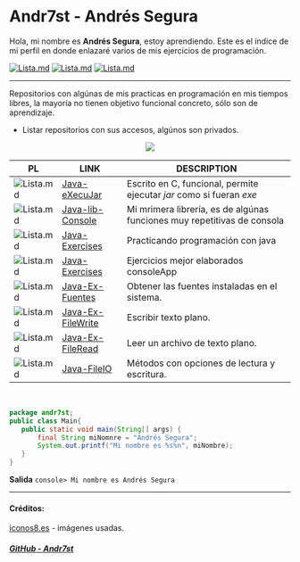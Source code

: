 # Andr7st - Andrés Segura

Hola, mi nombre es **Andrés Segura**, estoy aprendiendo. Este es el índice de mi perfil en donde enlazaré varios de mis ejercicios de programación. 

<!--
* Docs: [índice](https://Andr7st.github.io/index/) -->

 [![Lista.md](https://raw.github.com/Andr7st/index/master/img/Logo_java_x64.png)](https://github.com/Andr7st/Java-Exercises) <!-- Ejercicios Java -->
 [![Lista.md](https://raw.github.com/Andr7st/index/master/img/Logo_python_x64.png)](https://github.com/Andr7st/index/blob/master/src/Lista_Python.md/)
 [![Lista.md](https://raw.github.com/Andr7st/index/master/img/Logo_console_x64.png)](https://github.com/Andr7st/index/blob/master/src/Lista_Scripts.md/)
 
 ---
 
 Repositorios con algúnas de mis practicas en programación en mis tiempos libres, la mayoría no tienen objetivo funcional concreto, sólo son de aprendizaje.

* Listar repositorios con sus accesos, algúnos son privados.

<div align="center">
<img src="![Lista.md](https://raw.github.com/Andr7st/index/master/img/Logo_java_x64.png)" />
</div>

| PL | LINK | DESCRIPTION   |
| ------------- | ------------- | ------------- |
| ![Lista.md](https://raw.github.com/Andr7st/index/master/img/Padlock-C_x16.png) | [Java-eXecuJar](https://github.com/Andr7st/Java-eXecuJar) | Escrito en C, funcional, permite ejecutar *jar* como si fueran *exe*   |
| ![Lista.md](https://raw.github.com/Andr7st/index/master/img/Padlock-C_x16.png) | [Java-lib-Console](https://github.com/Andr7st/Java-lib-Consola) | Mi mrimera librería, es de algúnas funciones muy repetitivas de consola |
| ![Lista.md](https://raw.github.com/Andr7st/index/master/img/Padlock-O_x16.png) | [Java-Exercises](https://github.com/Andr7st/Java-Exercises) | Practicando programación con java |
| ![Lista.md](https://raw.github.com/Andr7st/index/master/img/Padlock-C_x16.png) | [Java-Exercises](https://github.com/Andr7st/Java-Exercises-Full) | Ejercicios mejor elaborados consoleApp |
| ![Lista.md](https://raw.github.com/Andr7st/index/master/img/Padlock-O_x16.png) | [Java-Ex-Fuentes](https://github.com/Andr7st/Java-Ex-Fuentes) | Obtener las fuentes instaladas en el sistema. |
| ![Lista.md](https://raw.github.com/Andr7st/index/master/img/Padlock-O_x16.png) | [Java-Ex-FileWrite](https://github.com/Andr7st/Java-Ex-FileWrite) | Escribir texto plano. |
| ![Lista.md](https://raw.github.com/Andr7st/index/master/img/Padlock-O_x16.png) | [Java-Ex-FileRead](https://github.com/Andr7st/Java-Ex-FileRead) | Leer un archivo de texto plano. |
| ![Lista.md](https://raw.github.com/Andr7st/index/master/img/Padlock-C_x16.png) | [Java-FileIO](https://github.com/Andr7st/Java-FileIO) | Métodos con opciones de lectura y escritura. |

<br>

 ```java
package andr7st;
public class Main{
    public static void main(String[] args) {
        final String miNomnre = "Andrés Segura";
        System.out.printf("Mi nombre es %s%n", miNombre);
    }
}
```
**Salida**
``` console> Mi nombre es Andrés Segura ```

---

 
 #### Créditos:
 
 [iconos8.es](https://iconos8.es/) - imágenes usadas.
  
 ##### [GitHub - Andr7st](https://github.com/Andr7st)
